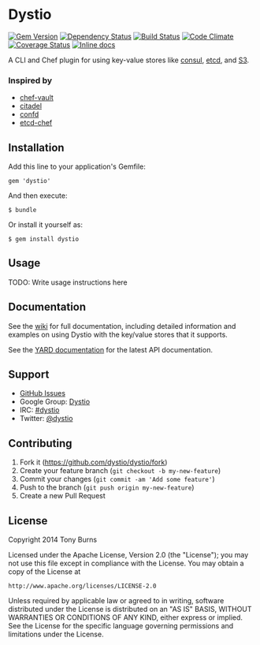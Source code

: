 # Dystio

[![Gem Version](https://badge.fury.io/rb/dystio.svg)](http://badge.fury.io/rb/dystio)
[![Dependency Status](https://gemnasium.com/dystio/dystio.svg)](https://gemnasium.com/dystio/dystio)
[![Build Status](https://travis-ci.org/dystio/dystio.svg?branch=master)](https://travis-ci.org/dystio/dystio)
[![Code Climate](https://img.shields.io/codeclimate/github/dystio/dystio.svg)](https://codeclimate.com/github/dystio/dystio)
[![Coverage Status](https://img.shields.io/coveralls/dystio/dystio.svg)](https://coveralls.io/r/dystio/dystio?branch=master)
[![Inline docs](http://inch-ci.org/github/dystio/dystio.svg)](http://inch-ci.org/github/dystio/dystio)

A CLI and Chef plugin for using key-value stores like [consul][consul], [etcd][etcd], and [S3][s3].

[consul]: http://www.consul.io/
[etcd]: https://github.com/coreos/etcd
[s3]: http://aws.amazon.com/s3/

### Inspired by

* [chef-vault](https://github.com/Nordstrom/chef-vault)
* [citadel](https://github.com/poise/citadel)
* [confd](https://github.com/kelseyhightower/confd)
* [etcd-chef](https://github.com/coderanger/etcd-chef)

## Installation

Add this line to your application's Gemfile:

    gem 'dystio'

And then execute:

    $ bundle

Or install it yourself as:

    $ gem install dystio

## Usage

TODO: Write usage instructions here

## Documentation

See the [wiki](https://github.com/dystio/dystio/wiki) for full documentation, including detailed information and examples on using Dystio with the key/value stores that it supports.

See the [YARD documentation](http://rdoc.info/github/dystio/dystio) for the latest API documentation.

## Support

* [GitHub Issues](https://github.com/dystio/dystio/issues)
* Google Group: [Dystio](https://groups.google.com/forum/#!forum/dystio)
* IRC: [#dystio](irc://chat.freenode.net/dystio)
* Twitter: [@dystio](https://twitter.com/dystio)

## Contributing

1. Fork it (https://github.com/dystio/dystio/fork)
2. Create your feature branch (`git checkout -b my-new-feature`)
3. Commit your changes (`git commit -am 'Add some feature'`)
4. Push to the branch (`git push origin my-new-feature`)
5. Create a new Pull Request

## License

Copyright 2014 Tony Burns

Licensed under the Apache License, Version 2.0 (the "License");
you may not use this file except in compliance with the License.
You may obtain a copy of the License at

    http://www.apache.org/licenses/LICENSE-2.0

Unless required by applicable law or agreed to in writing, software
distributed under the License is distributed on an "AS IS" BASIS,
WITHOUT WARRANTIES OR CONDITIONS OF ANY KIND, either express or implied.
See the License for the specific language governing permissions and
limitations under the License.
